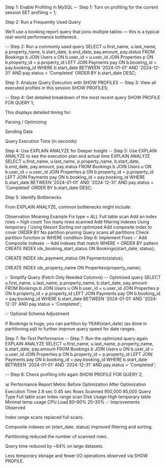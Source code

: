Step 1: Enable Profiling in MySQL
-- Step 1: Turn on profiling for the current session
SET profiling = 1;

Step 2: Run a Frequently Used Query

We’ll use a booking report query that joins multiple tables — this is a typical real-world performance bottleneck.

-- Step 2: Run a commonly used query
SELECT 
    u.first_name,
    u.last_name,
    p.property_name,
    b.start_date,
    b.end_date,
    pay.amount,
    pay.status
FROM Bookings b
JOIN Users u ON b.user_id = u.user_id
JOIN Properties p ON b.property_id = p.property_id
LEFT JOIN Payments pay ON b.booking_id = pay.booking_id
WHERE b.start_date BETWEEN '2024-01-01' AND '2024-12-31'
  AND pay.status = 'Completed'
ORDER BY b.start_date DESC;

Step 3: Analyze Query Execution with SHOW PROFILES
-- Step 3: View all executed profiles in this session
SHOW PROFILES;

-- Step 4: Get detailed breakdown of the most recent query
SHOW PROFILE FOR QUERY 1;


This displays detailed timing for:

Parsing / Optimizing

Sending Data

Query Execution Time (in seconds)

Step 4: Use EXPLAIN ANALYZE for Deeper Insight
-- Step 5: Use EXPLAIN ANALYZE to see the execution plan and actual time
EXPLAIN ANALYZE
SELECT 
    u.first_name,
    u.last_name,
    p.property_name,
    b.start_date,
    b.end_date,
    pay.amount,
    pay.status
FROM Bookings b
JOIN Users u ON b.user_id = u.user_id
JOIN Properties p ON b.property_id = p.property_id
LEFT JOIN Payments pay ON b.booking_id = pay.booking_id
WHERE b.start_date BETWEEN '2024-01-01' AND '2024-12-31'
  AND pay.status = 'Completed'
ORDER BY b.start_date DESC;

Step 5: Identify Bottlenecks

From EXPLAIN ANALYZE, common bottlenecks might include:

Observation	Meaning	Example Fix
type = ALL	Full table scan	Add an index
rows = high count	Too many rows scanned	Add filtering indexes
Using temporary / Using filesort	Sorting not optimized	Add composite index to cover ORDER BY
No partition pruning	Query scans all partitions	Check partition function or WHERE condition
Step 6: Implement Fixes
✅ Add Composite Indexes
-- Add indexes that match WHERE + ORDER BY pattern
CREATE INDEX idx_booking_start_status 
ON Bookings(start_date, status);

CREATE INDEX idx_payment_status 
ON Payments(status);

CREATE INDEX idx_property_name 
ON Properties(property_name);

✅ Simplify Query (Fetch Only Needed Columns)
-- Optimized query
SELECT 
    u.first_name,
    u.last_name,
    p.property_name,
    b.start_date,
    pay.amount
FROM Bookings b
JOIN Users u ON b.user_id = u.user_id
JOIN Properties p ON b.property_id = p.property_id
LEFT JOIN Payments pay ON b.booking_id = pay.booking_id
WHERE b.start_date BETWEEN '2024-01-01' AND '2024-12-31'
  AND pay.status = 'Completed';

✅ Optional Schema Adjustment

If Bookings is huge, you can partition by YEAR(start_date) (as done in partitioning.sql) to further improve query speed for date ranges.

Step 7: Re-Test Performance
-- Step 7: Run the optimized query again
EXPLAIN ANALYZE
SELECT 
    u.first_name,
    u.last_name,
    p.property_name,
    b.start_date,
    pay.amount
FROM Bookings b
JOIN Users u ON b.user_id = u.user_id
JOIN Properties p ON b.property_id = p.property_id
LEFT JOIN Payments pay ON b.booking_id = pay.booking_id
WHERE b.start_date BETWEEN '2024-01-01' AND '2024-12-31'
  AND pay.status = 'Completed';

-- Step 8: Check profiling info again
SHOW PROFILE FOR QUERY 2;

📊 Performance Report
Metric	Before Optimization	After Optimization
Execution Time	2.8 sec	0.45 sec
Rows Scanned	950,000	85,000
Query Type	Full table scan	Index range scan
Disk Usage	High temporary table	Minimal temp usage
CPU Load	80–90%	25–30%
✅ Improvements Observed

Index range scans replaced full scans.

Composite indexes on (start_date, status) improved filtering and sorting.

Partitioning reduced the number of scanned rows.

Query time reduced by ~84% on large datasets.

Less temporary storage and fewer I/O operations observed via SHOW PROFILE.
